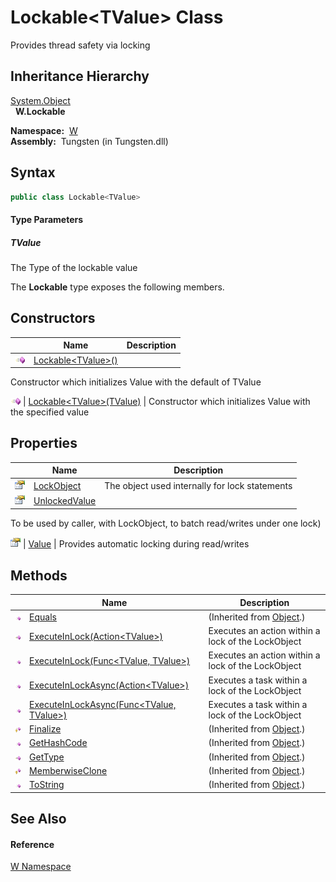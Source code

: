 Lockable&lt;TValue> Class
=========================
   
Provides thread safety via locking



Inheritance Hierarchy
---------------------
[System.Object][1]  
  **W.Lockable<TValue>**  

  **Namespace:**  [W][2]  
  **Assembly:**  Tungsten (in Tungsten.dll)

Syntax
------

```csharp
public class Lockable<TValue>

```

#### Type Parameters

##### *TValue*
The Type of the lockable value

The **Lockable<TValue>** type exposes the following members.


Constructors
------------

                 | Name                             | Description                                                    
---------------- | -------------------------------- | -------------------------------------------------------------- 
![Public method] | [Lockable&lt;TValue>()][3]       | 
Constructor which initializes Value with the default of TValue
 
![Public method] | [Lockable&lt;TValue>(TValue)][4] | Constructor which initializes Value with the specified value   


Properties
----------

                   | Name               | Description                                                                 
------------------ | ------------------ | --------------------------------------------------------------------------- 
![Public property] | [LockObject][5]    | The object used internally for lock statements                              
![Public property] | [UnlockedValue][6] | 
To be used by caller, with LockObject, to batch read/writes under one lock)
 
![Public property] | [Value][7]         | 
Provides automatic locking during read/writes
                           


Methods
-------

                    | Name                                              | Description                                        
------------------- | ------------------------------------------------- | -------------------------------------------------- 
![Public method]    | [Equals][8]                                       | (Inherited from [Object][1].)                      
![Public method]    | [ExecuteInLock(Action&lt;TValue>)][9]             | Executes an action within a lock of the LockObject 
![Public method]    | [ExecuteInLock(Func&lt;TValue, TValue>)][10]      | Executes an action within a lock of the LockObject 
![Public method]    | [ExecuteInLockAsync(Action&lt;TValue>)][11]       | Executes a task within a lock of the LockObject    
![Public method]    | [ExecuteInLockAsync(Func&lt;TValue, TValue>)][12] | Executes a task within a lock of the LockObject    
![Protected method] | [Finalize][13]                                    | (Inherited from [Object][1].)                      
![Public method]    | [GetHashCode][14]                                 | (Inherited from [Object][1].)                      
![Public method]    | [GetType][15]                                     | (Inherited from [Object][1].)                      
![Protected method] | [MemberwiseClone][16]                             | (Inherited from [Object][1].)                      
![Public method]    | [ToString][17]                                    | (Inherited from [Object][1].)                      


See Also
--------

#### Reference
[W Namespace][2]  

[1]: http://msdn.microsoft.com/en-us/library/e5kfa45b
[2]: ../README.md
[3]: _ctor.md
[4]: _ctor_1.md
[5]: LockObject.md
[6]: UnlockedValue.md
[7]: Value.md
[8]: http://msdn.microsoft.com/en-us/library/bsc2ak47
[9]: ExecuteInLock.md
[10]: ExecuteInLock_1.md
[11]: ExecuteInLockAsync.md
[12]: ExecuteInLockAsync_1.md
[13]: http://msdn.microsoft.com/en-us/library/4k87zsw7
[14]: http://msdn.microsoft.com/en-us/library/zdee4b3y
[15]: http://msdn.microsoft.com/en-us/library/dfwy45w9
[16]: http://msdn.microsoft.com/en-us/library/57ctke0a
[17]: http://msdn.microsoft.com/en-us/library/7bxwbwt2
[Public method]: ../../_icons/pubmethod.gif "Public method"
[Public property]: ../../_icons/pubproperty.gif "Public property"
[Protected method]: ../../_icons/protmethod.gif "Protected method"